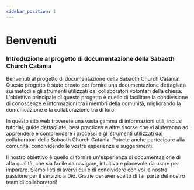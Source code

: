 ```yaml
---
sidebar_position: 1
---
```

# Benvenuti 
### Introduzione al progetto di documentazione della Sabaoth Church Catania

Benvenuti al progetto di documentazione della Sabaoth Church Catania! Questo progetto è stato creato per fornire una documentazione dettagliata sui metodi e gli strumenti utilizzati dai collaboratori volontari della chiesa. L'obiettivo principale di questo progetto è quello di facilitare la condivisione di conoscenze e informazioni tra i membri della comunità, migliorando la comunicazione e la collaborazione tra di loro.

In questo sito web troverete una vasta gamma di informazioni utili, inclusi tutorial, guide dettagliate, best practices e altre risorse che vi aiuteranno ad apprendere e comprendere i processi e gli strumenti utilizzati dai collaboratori della Sabaoth Church Catania. Potrete anche partecipare alla comunità, condividendo le vostre esperienze e suggerimenti.

Il nostro obiettivo è quello di fornire un'esperienza di documentazione di alta qualità, che sia facile da navigare, intuitiva e piacevole da usare per imparare. Siamo lieti di avervi qui e di condividere con voi la nostra passione per il servizio a Dio. Grazie per aver scelto di far parte del nostro team di collaboratori!